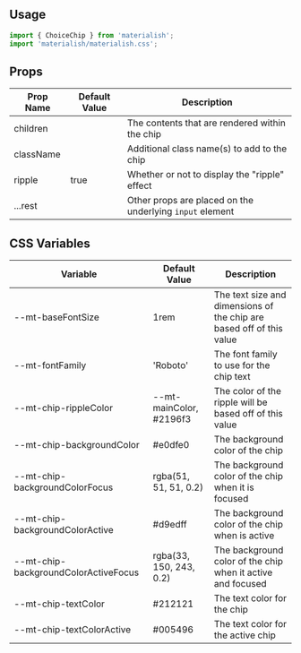## Usage

```jsx
import { ChoiceChip } from 'materialish';
import 'materialish/materialish.css';
```

## Props

| Prop Name | Default Value | Description                                              |
| --------- | ------------- | -------------------------------------------------------- |
| children  |               | The contents that are rendered within the chip           |
| className |               | Additional class name(s) to add to the chip              |
| ripple    | true          | Whether or not to display the "ripple" effect            |
| ...rest   |               | Other props are placed on the underlying `input` element |

## CSS Variables

| Variable                             | Default Value           | Description                                                          |
| ------------------------------------ | ----------------------- | -------------------------------------------------------------------- |
| --mt-baseFontSize                    | 1rem                    | The text size and dimensions of the chip are based off of this value |
| --mt-fontFamily                      | 'Roboto'                | The font family to use for the chip text                             |
| --mt-chip-rippleColor                | --mt-mainColor, #2196f3 | The color of the ripple will be based off of this value              |
| --mt-chip-backgroundColor            | #e0dfe0                 | The background color of the chip                                     |
| --mt-chip-backgroundColorFocus       | rgba(51, 51, 51, 0.2)   | The background color of the chip when it is focused                  |
| --mt-chip-backgroundColorActive      | #d9edff                 | The background color of the chip when is active                      |
| --mt-chip-backgroundColorActiveFocus | rgba(33, 150, 243, 0.2) | The background color of the chip when it active and focused          |
| --mt-chip-textColor                  | #212121                 | The text color for the chip                                          |
| --mt-chip-textColorActive            | #005496                 | The text color for the active chip                                   |
